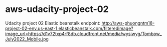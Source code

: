# aws-udacity-project-02
Udacity project 02
Elastic beanstalk endpoint: http://aws-phuongntm18-project-02-env.us-east-1.elasticbeanstalk.com/filteredimage?image_url=https://d1v72txp4rf8db.cloudfront.net/media/wysiwyg/Tombow_July2022_Mobile.jpg